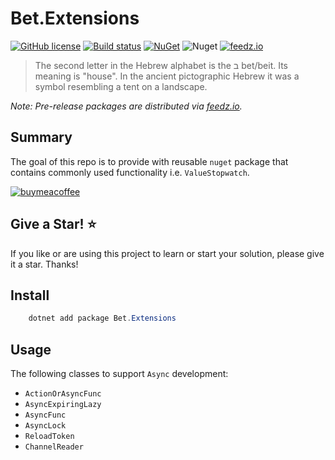 # Bet.Extensions

[![GitHub license](https://img.shields.io/badge/license-MIT-blue.svg?style=flat-square)](https://raw.githubusercontent.com/kdcllc/Bet.Extensions/master/LICENSE)
[![Build status](https://ci.appveyor.com/api/projects/status/juk1eq7dy9l68mln?svg=true)](https://ci.appveyor.com/project/kdcllc/bet-extensions)
[![NuGet](https://img.shields.io/nuget/v/Bet.Extensions.svg)](https://www.nuget.org/packages?q=Bet.Extensions)
![Nuget](https://img.shields.io/nuget/dt/Bet.Extensions)
[![feedz.io](https://img.shields.io/badge/endpoint.svg?url=https://f.feedz.io/kdcllc/bet-extensions/shield/Bet.Extensions/latest)](https://f.feedz.io/kdcllc/bet-extensions/packages/Bet.Extensions/latest/download)

> The second letter in the Hebrew alphabet is the ב bet/beit. Its meaning is "house". In the ancient pictographic Hebrew it was a symbol resembling a tent on a landscape.

_Note: Pre-release packages are distributed via [feedz.io](https://f.feedz.io/kdcllc/bet-extensions/nuget/index.json)._

## Summary

The goal of this repo is to provide with reusable `nuget` package that contains commonly used functionality i.e. `ValueStopwatch`.

[![buymeacoffee](https://www.buymeacoffee.com/assets/img/custom_images/orange_img.png)](https://www.buymeacoffee.com/vyve0og)

## Give a Star! :star:

If you like or are using this project to learn or start your solution, please give it a star. Thanks!

## Install

```csharp
    dotnet add package Bet.Extensions
```

## Usage

The following classes to support `Async` development:

- `ActionOrAsyncFunc`
- `AsyncExpiringLazy`
- `AsyncFunc`
- `AsyncLock`
- `ReloadToken`
- `ChannelReader`
